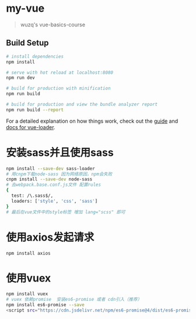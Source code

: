 # my-vue

> wuzq's vue-basics-course

## Build Setup

``` bash
# install dependencies
npm install

# serve with hot reload at localhost:8080
npm run dev

# build for production with minification
npm run build

# build for production and view the bundle analyzer report
npm run build --report
```

For a detailed explanation on how things work, check out the [guide](http://vuejs-templates.github.io/webpack/) and [docs for vue-loader](http://vuejs.github.io/vue-loader).


# 安装sass并且使用sass
``` bash
npm install --save-dev sass-loader
# 用cnpm下载node-sass 因为网络原因，npm会失败
cnpm install --save-dev node-sass
# 去webpack.base.conf.js文件 配置rules
{
  test: /\.sass$/,
  loaders: ['style', 'css', 'sass']
}
# 最后在vue文件中的style标签 增加 lang="scss" 即可
```

# 使用axios发起请求
```
npm install axios
```

# 使用vuex
``` bash
npm install vuex
# vuex 依赖promise  安装es6-promise 或者 cdn引入（推荐）
npm install es6-promise --save
<script src="https://cdn.jsdelivr.net/npm/es6-promise@4/dist/es6-promise.auto.js"></script>
```


